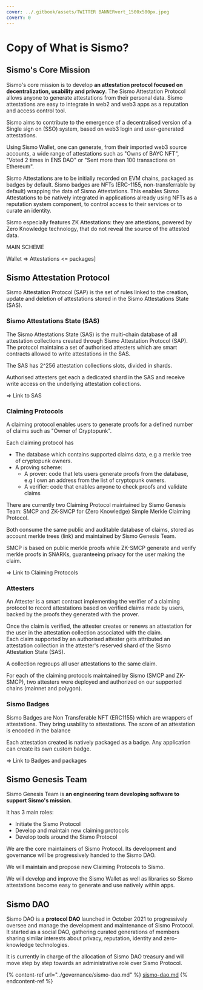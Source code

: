 ```yaml
---
cover: ../.gitbook/assets/TWITTER BANNERvert_1500x500px.jpeg
coverY: 0
---
```


# Copy of What is Sismo?

## Sismo's Core Mission

Sismo's core mission is to develop **an attestation protocol focused on decentralization, usability and privacy**. The Sismo Attestation Protocol allows anyone to generate attestations from their personal data. Sismo attestations are easy to integrate in web2 and web3 apps as a reputation and access control tool.

Sismo aims to contribute to the emergence of a decentralised version of a Single sign on (SSO) system, based on web3 login and user-generated attestations.

Using Sismo Wallet, one can generate, from their imported web3 source accounts, a wide range of attestations such as "Owns of BAYC NFT", "Voted 2 times in ENS DAO" or "Sent more than 100 transactions on Ethereum".

Sismo Attestations are to be initially recorded on EVM chains, packaged as badges by default. Sismo badges are NFTs (ERC-1155, non-transferrable by default) wrapping the data of Sismo Attestations. This enables Sismo Attestations to be natively integrated in applications already using NFTs as a reputation system component, to control access to their services or to curate an identity.

Sismo especially features ZK Attestations: they are attestions, powered by Zero Knowledge technology, that do not reveal the source of the attested data.

MAIN SCHEME

Wallet => Attestations <= packages]

## Sismo Attestation Protocol

Sismo Attestation Protocol (SAP) is the set of rules linked to the creation, update and deletion of attestations stored in the Sismo Attestations State (SAS).

### Sismo Attestations State (SAS)

The Sismo Attestations State (SAS) is the multi-chain database of all attestation collections created through Sismo Attestation Protocol (SAP).\
The protocol maintains a set of authorised attesters which are smart contracts allowed to write attestations in the SAS.&#x20;

The SAS has 2^256 attestation collections slots, divided in shards.&#x20;

Authorised attesters get each a dedicated shard in the SAS and receive write access on the underlying attestation collections.&#x20;

\=> Link to SAS

### Claiming Protocols

A claiming protocol enables users to generate proofs for a defined number of claims such as "Owner of Cryptopunk".&#x20;

Each claiming protocol has&#x20;

* The database which contains supported claims data, e.g a merkle tree of cryptopunk owners.
* A proving scheme:
  * A prover: code that lets users generate proofs from the database, e.g I own an address from the list of cryptopunk owners.
  * A verifier: code that enables anyone to check proofs and validate claims

There are currently two Claiming Protocol maintained by Sismo Genesis Team: SMCP and ZK-SMCP for (Zero Knowledge) Simple Merkle Claiming Protocol.

Both consume the same public and auditable database of claims, stored as account merkle trees (link) and maintained by Sismo Genesis Team.

SMCP is based on public merkle proofs while ZK-SMCP generate and verify merkle proofs in SNARKs, guaranteeing privacy for the user making the claim.

\=> Link to Claiming Protocols

### Attesters

An Attester is a smart contract implementing the verifier of a claiming protocol to record attestations based on verified claims made by users, backed by the proofs they generated with the prover.&#x20;

Once the claim is verified, the attester creates or renews an attestation for the user in the attestation collection associated with the claim.\
Each claim supported by an authorised attester gets attributed an attestation collection in the attester's reserved shard of the Sismo Attestation State (SAS).

A collection regroups all user attestations to the same claim.

For each of the claiming protocols maintained by Sismo (SMCP and ZK-SMCP), two attesters were deployed and authorized on our supported chains (mainnet and polygon).

### Sismo Badges

Sismo Badges are Non Transferable NFT (ERC1155) which are wrappers of attestations. They bring usability to attestations. The score of an attestation is encoded in the balance&#x20;

Each attestation created is natively packaged as a badge. Any application can create its own custom badge.

\=> Link to Badges and packages

## Sismo Genesis Team

Sismo Genesis Team is **an engineering team developing software to support Sismo's mission**.&#x20;

It has 3 main roles:

* Initiate the Sismo Protocol
* Develop and maintain new claiming protocols
* Develop tools around the Sismo Protocol

We are the core maintainers of Sismo Protocol. Its development and governance will be progressively handed to the Sismo DAO.

We will maintain and propose new Claiming Protocols to Sismo.

We will develop and improve the Sismo Wallet as well as libraries so Sismo attestations become easy to generate and use natively within apps.

## Sismo DAO

Sismo DAO is a **protocol DAO** launched in October 2021 to progressively oversee and manage the development and maintenance of Sismo Protocol. It started as a social DAO, gathering curated generations of members sharing similar interests about privacy, reputation, identity and zero-knowledge technologies.&#x20;

It is currently in charge of the allocation of Sismo DAO treasury and will move step by step towards an administrative role over Sismo Protocol.

{% content-ref url="../governance/sismo-dao.md" %}
[sismo-dao.md](../governance/sismo-dao.md)
{% endcontent-ref %}
